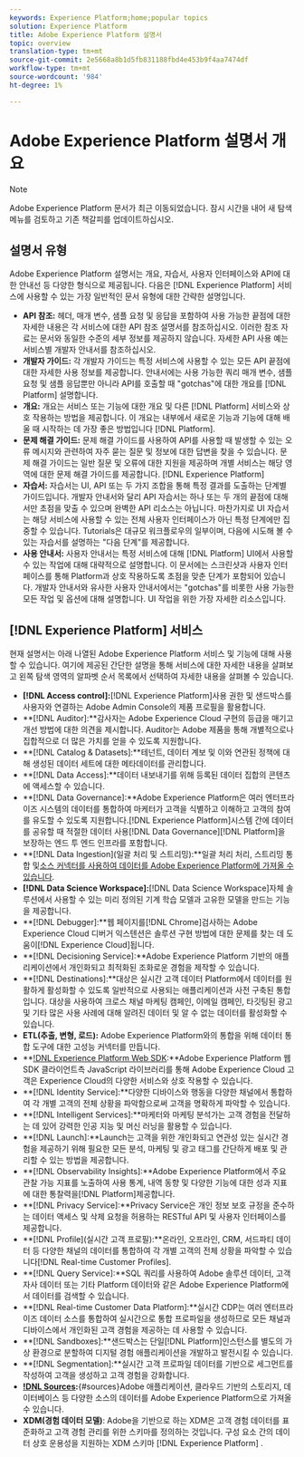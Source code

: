 ```yaml
---
keywords: Experience Platform;home;popular topics
solution: Experience Platform
title: Adobe Experience Platform 설명서
topic: overview
translation-type: tm+mt
source-git-commit: 2e5668a8b1d5fb831188fbd4e453b9f4aa7474df
workflow-type: tm+mt
source-wordcount: '984'
ht-degree: 1%

---
```



# Adobe Experience Platform 설명서 개요

>[!NOTE]
>Adobe Experience Platform 문서가 최근 이동되었습니다. 잠시 시간을 내어 새 탐색 메뉴를 검토하고 기존 책갈피를 업데이트하십시오.

## 설명서 유형

Adobe Experience Platform 설명서는 개요, 자습서, 사용자 인터페이스와 API에 대한 안내선 등 다양한 형식으로 제공됩니다. 다음은 [!DNL Experience Platform] 서비스에 사용할 수 있는 가장 일반적인 문서 유형에 대한 간략한 설명입니다.

* **API 참조:** 헤더, 매개 변수, 샘플 요청 및 응답을 포함하여 사용 가능한 끝점에 대한 자세한 내용은 각 서비스에 대한 API 참조 설명서를 참조하십시오. 이러한 참조 자료는 문서와 동일한 수준의 세부 정보를 제공하지 않습니다. 자세한 API 사용 예는 서비스별 개발자 안내서를 참조하십시오.
* **개발자 가이드:** 각 개발자 가이드는 특정 서비스에 사용할 수 있는 모든 API 끝점에 대한 자세한 사용 정보를 제공합니다. 안내서에는 사용 가능한 쿼리 매개 변수, 샘플 요청 및 샘플 응답뿐만 아니라 API를 호출할 때 &quot;gotchas&quot;에 대한 개요를 [!DNL Platform] 설명합니다.
* **개요:** 개요는 서비스 또는 기능에 대한 개요 및 다른 [!DNL Platform] 서비스와 상호 작용하는 방법을 제공합니다. 이 개요는 내부에서 새로운 기능과 기능에 대해 배울 때 시작하는 데 가장 좋은 방법입니다 [!DNL Platform].
* **문제 해결 가이드:** 문제 해결 가이드를 사용하여 API를 사용할 때 발생할 수 있는 오류 메시지와 관련하여 자주 묻는 질문 및 정보에 대한 답변을 찾을 수 있습니다. 문제 해결 가이드는 일반 질문 및 오류에 대한 지원을 제공하며 개별 서비스는 해당 영역에 대한 문제 해결 가이드를 제공합니다. [!DNL Experience Platform]
* **자습서:** 자습서는 UI, API 또는 두 가지 조합을 통해 특정 결과를 도출하는 단계별 가이드입니다. 개발자 안내서와 달리 API 자습서는 하나 또는 두 개의 끝점에 대해서만 초점을 맞출 수 있으며 완벽한 API 리소스는 아닙니다. 마찬가지로 UI 자습서는 해당 서비스에 사용할 수 있는 전체 사용자 인터페이스가 아닌 특정 단계에만 집중할 수 있습니다. Tutorials은 대규모 워크플로우의 일부이며, 다음에 시도해 볼 수 있는 자습서를 설명하는 &quot;다음 단계&quot;를 제공합니다.
* **사용 안내서:** 사용자 안내서는 특정 서비스에 대해 [!DNL Platform] UI에서 사용할 수 있는 작업에 대해 대략적으로 설명합니다. 이 문서에는 스크린샷과 사용자 인터페이스를 통해 Platform과 상호 작용하도록 초점을 맞춘 단계가 포함되어 있습니다. 개발자 안내서와 유사한 사용자 안내서에서는 &quot;gotchas&quot;를 비롯한 사용 가능한 모든 작업 및 옵션에 대해 설명합니다. UI 작업을 위한 가장 자세한 리소스입니다.

## [!DNL Experience Platform] 서비스

현재 설명서는 아래 나열된 Adobe Experience Platform 서비스 및 기능에 대해 사용할 수 있습니다. 여기에 제공된 간단한 설명을 통해 서비스에 대한 자세한 내용을 살펴보고 왼쪽 탐색 영역의 알파벳 순서 목록에서 선택하여 자세한 내용을 살펴볼 수 있습니다.

* **[!DNL Access control]:**[!DNL Experience Platform]사용 권한 및 샌드박스를 사용자와 연결하는 Adobe Admin Console의 제품 프로필을 활용합니다.
* **[!DNL Auditor]:**감사자는 Adobe Experience Cloud 구현의 등급을 매기고 개선 방법에 대한 의견을 제시합니다. Auditor는 Adobe 제품을 통해 개별적으로나 집합적으로 더 많은 가치를 얻을 수 있도록 지원합니다.
* **[!DNL Catalog & Datasets]:**테넌트, 데이터 계보 및 이와 연관된 정책에 대해 생성된 데이터 세트에 대한 메타데이터를 관리합니다.
* **[!DNL Data Access]:**데이터 내보내기를 위해 등록된 데이터 집합의 콘텐츠에 액세스할 수 있습니다.
* **[!DNL Data Governance]:**Adobe Experience Platform은 여러 엔터프라이즈 시스템의 데이터를 통합하여 마케터가 고객을 식별하고 이해하고 고객의 참여를 유도할 수 있도록 지원합니다.[!DNL Experience Platform]시스템 간에 데이터를 공유할 때 적절한 데이터 사용[!DNL Data Governance][!DNL Platform]을 보장하는 엔드 투 엔드 인프라를 포함합니다.
* **[!DNL Data Ingestion](일괄 처리 및 스트리밍):**일괄 처리 처리, 스트리밍 통합 및[소스 커넥터를 사용하여 데이터를 Adobe Experience Platform에 가져올 수 있습니다](#sources).
* **[!DNL Data Science Workspace]:**[!DNL Data Science Workspace]자체 솔루션에서 사용할 수 있는 미리 정의된 기계 학습 모델과 고유한 모델을 만드는 기능을 제공합니다.
* **[!DNL Debugger]:**웹 페이지를[!DNL Chrome]검사하는 Adobe Experience Cloud 디버거 익스텐션은 솔루션 구현 방법에 대한 문제를 찾는 데 도움이[!DNL Experience Cloud]됩니다.
* **[!DNL Decisioning Service]:**Adobe Experience Platform 기반의 애플리케이션에서 개인화되고 최적화된 조화로운 경험을 제작할 수 있습니다.
* **[!DNL Destinations]:**대상은 실시간 고객 데이터 Platform에서 데이터를 원활하게 활성화할 수 있도록 일반적으로 사용되는 애플리케이션과 사전 구축된 통합입니다. 대상을 사용하여 크로스 채널 마케팅 캠페인, 이메일 캠페인, 타깃팅된 광고 및 기타 많은 사용 사례에 대해 알려진 데이터 및 알 수 없는 데이터를 활성화할 수 있습니다.
* **ETL(추출, 변형, 로드):** Adobe Experience Platform와의 통합을 위해 데이터 통합 도구에 대한 고성능 커넥터를 만듭니다.
* **[!DNL Experience Platform Web SDK](베타):**Adobe Experience Platform 웹 SDK 클라이언트측 JavaScript 라이브러리를 통해 Adobe Experience Cloud 고객은 Experience Cloud의 다양한 서비스와 상호 작용할 수 있습니다.
* **[!DNL Identity Service]:**다양한 디바이스와 행동을 다양한 채널에서 통합하여 각 개별 고객의 전체 상황을 파악함으로써 고객을 명확하게 파악할 수 있습니다.
* **[!DNL Intelligent Services]:**마케터와 마케팅 분석가는 고객 경험을 전달하는 데 있어 강력한 인공 지능 및 머신 러닝을 활용할 수 있습니다.
* **[!DNL Launch]:**Launch는 고객을 위한 개인화되고 연관성 있는 실시간 경험을 제공하기 위해 필요한 모든 분석, 마케팅 및 광고 태그를 간단하게 배포 및 관리할 수 있는 방법을 제공합니다.
* **[!DNL Observability Insights]:**Adobe Experience Platform에서 주요 관찰 가능 지표를 노출하여 사용 통계, 내역 동향 및 다양한 기능에 대한 성과 지표에 대한 통찰력을[!DNL Platform]제공합니다.
* **[!DNL Privacy Service]:**Privacy Service은 개인 정보 보호 규정을 준수하는 데이터 액세스 및 삭제 요청을 허용하는 RESTful API 및 사용자 인터페이스를 제공합니다.
* **[!DNL Profile](실시간 고객 프로필):**온라인, 오프라인, CRM, 서드파티 데이터 등 다양한 채널의 데이터를 통합하여 각 개별 고객의 전체 상황을 파악할 수 있습니다[!DNL Real-time Customer Profiles].
* **[!DNL Query Service]:**SQL 쿼리를 사용하여 Adobe 솔루션 데이터, 고객 자사 데이터 또는 기타 Platform 데이터와 같은 Adobe Experience Platform에서 데이터를 검색할 수 있습니다.
* **[!DNL Real-time Customer Data Platform]:**실시간 CDP는 여러 엔터프라이즈 데이터 소스를 통합하여 실시간으로 통합 프로파일을 생성하므로 모든 채널과 디바이스에서 개인화된 고객 경험을 제공하는 데 사용할 수 있습니다.
* **[!DNL Sandboxes]:**샌드박스는 단일[!DNL Platform]인스턴스를 별도의 가상 환경으로 분할하여 디지털 경험 애플리케이션을 개발하고 발전시킬 수 있습니다.
* **[!DNL Segmentation]:**실시간 고객 프로파일 데이터를 기반으로 세그먼트를 작성하여 고객을 생성하고 고객 경험을 강화합니다.
* **[!DNL Sources](연결):**{#sources}Adobe 애플리케이션, 클라우드 기반의 스토리지, 데이터베이스 등 다양한 소스의 데이터를 Adobe Experience Platform으로 가져올 수 있습니다.
* **XDM(경험 데이터 모델)**: Adobe을 기반으로 하는 XDM은 고객 경험 데이터를 표준화하고 고객 경험 관리를 위한 스키마를 정의하는 것입니다. 구성 요소 간의 데이터 상호 운용성을 지원하는 XDM 스키마 [!DNL Experience Platform] .